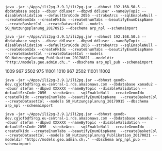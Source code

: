 `java -jar ~/Apps/ili2pg-3.9.1/ili2pg.jar --dbhost 192.168.50.5 --dbdatabase sogis --dbusr ddluser --dbpwd ddluser --nameByTopic --disableValidation --defaultSrsCode 2056 --strokeArcs --sqlEnableNull --createGeomIdx --createFkIdx --createEnumTabs --beautifyEnumDispName  --createBasketCol --createDatasetCol --models SO_Nutzungsplanung_20170915 --dbschema arp_npl --schemaimport`

`java -jar ~/Apps/ili2pg-3.9.1/ili2pg.jar --dbhost 192.168.50.5 --dbdatabase sogis --dbusr ddluser --dbpwd ddluser --nameByTopic --disableValidation --defaultSrsCode 2056 --strokeArcs --sqlEnableNull --createGeomIdx --createFkIdx --createEnumTabs --beautifyEnumDispName  --createBasketCol --createDatasetCol --models SO_Nutzungsplanung_Publikation_20170821 --modeldir "http://models.geo.admin.ch;." --dbschema arp_npl_pub --schemaimport`


1009	967	2502	975	11001
1010	967	2502	11001	11002

`java -jar ~/Apps/ili2pg-3.9.1/ili2pg.jar --dbhost geodb-dev.cgjofbdf5rqg.eu-central-1.rds.amazonaws.com --dbdatabase xanadu2 --dbusr stefan --dbpwd XXXXXX --nameByTopic --disableValidation --defaultSrsCode 2056 --strokeArcs --sqlEnableNull --createGeomIdx --createFkIdx --createEnumTabs --beautifyEnumDispName  --createBasketCol --createDatasetCol --models SO_Nutzungsplanung_20170915 --dbschema arp_npl --schemaimport`

`java -jar ~/Apps/ili2pg-3.9.1/ili2pg.jar --dbhost geodb-dev.cgjofbdf5rqg.eu-central-1.rds.amazonaws.com --dbdatabase xanadu2 --dbusr stefan --dbpwd XXXXXX --nameByTopic --disableValidation --defaultSrsCode 2056 --strokeArcs --sqlEnableNull --createGeomIdx --createFkIdx --createEnumTabs --beautifyEnumDispName  --createBasketCol --createDatasetCol --models SO_Nutzungsplanung_Publikation_20170821 --modeldir "http://models.geo.admin.ch;." --dbschema arp_npl_pub --schemaimport`

